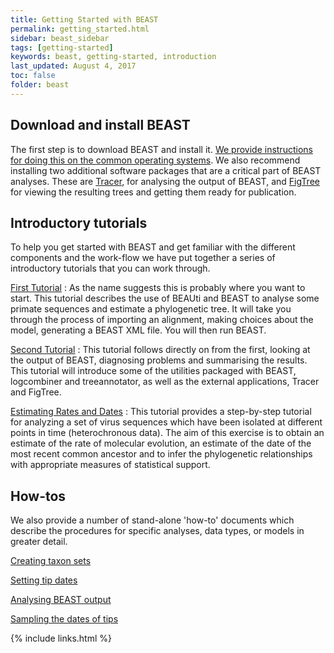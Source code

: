```yaml
---
title: Getting Started with BEAST
permalink: getting_started.html
sidebar: beast_sidebar
tags: [getting-started]
keywords: beast, getting-started, introduction
last_updated: August 4, 2017
toc: false
folder: beast
---
```


## Download and install BEAST

The first step is to download BEAST and install it. [We provide instructions for doing this on the common operating systems](installing). We also recommend installing two additional software packages that are a critical part of BEAST analyses. These are [Tracer](tracer), for analysing the output of BEAST, and [FigTree](figtree) for viewing the resulting trees and getting them ready for publication.

## Introductory tutorials

To help you get started with BEAST and get familiar with the different components and the work-flow we have put together a series of introductory tutorials that you can work through.

[First Tutorial](first_tutorial)
: As the name suggests this is probably where you want to start. This tutorial describes the use of BEAUti and BEAST to analyse some primate sequences and estimate a phylogenetic tree. It will take you through the process of importing an alignment, making choices about the model, generating a BEAST XML file. You will then run BEAST.

[Second Tutorial](second_tutorial)
: This tutorial follows directly on from the first, looking at the output of BEAST, diagnosing problems and summarising the results. This tutorial will introduce some of the utilities packaged with BEAST, logcombiner and treeannotator, as well as the external applications, Tracer and FigTree.

[Estimating Rates and Dates](rates_and_dates)
: This tutorial provides a step-by-step tutorial for analyzing a set of virus sequences which have been isolated at different points in time (heterochronous data). The aim of this exercise is to obtain an estimate of the rate of molecular evolution, an estimate of the date of the most recent common ancestor and to infer the phylogenetic relationships with appropriate measures of statistical support.

## How-tos

We also provide a number of stand-alone 'how-to' documents which describe the procedures for specific analyses, data types, or models in greater detail.

[Creating taxon sets](taxon_sets)

[Setting tip dates](tip_dates)

[Analysing BEAST output](analysing_beast_output)

[Sampling the dates of tips](tip_date_sampling)

{% include links.html %}
